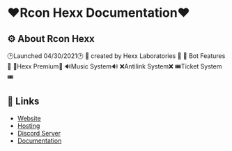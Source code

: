 # ❤️Rcon Hexx Documentation❤️


## ⚙ About Rcon Hexx

🕑Launched 04/30/2021🕑 
🧪 created by Hexx Laboratories 🧪 
📩 Bot Features 📩 
💎Hexx Premium💎 
🔊Music System🔊 
❌Antilink System❌ 
🎟Ticket System🎟 

## 🔗 Links
* [Website](https://hexxlabs.xyz)
* [Hosting](https://dinohosting.tk)
* [Discord Server](https://smartt.link/hexx)
* [Documentation](https://docs.hexxlabs.xyz)
